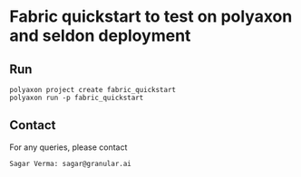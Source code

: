 # Fabric quickstart to test on polyaxon and seldon deployment

## Run
```
polyaxon project create fabric_quickstart
polyaxon run -p fabric_quickstart
```

## Contact
For any queries, please contact
```
Sagar Verma: sagar@granular.ai
```
